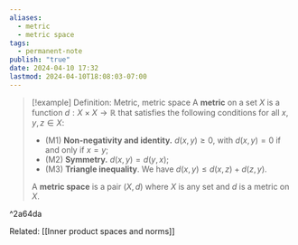 ```yaml
---
aliases:
  - metric
  - metric space
tags:
  - permanent-note
publish: "true"
date: 2024-04-10 17:32
lastmod: 2024-04-10T18:08:03-07:00
---
```

>[!example] Definition: Metric, metric space 
>A **metric** on a set $X$ is a function $d: X \times X \to \mathbb R$ that satisfies the following conditions for all $x, y, z \in X$:
>- (M1) **Non-negativity and identity.** $d(x, y) \geq 0$, with $d(x,y) = 0$ if and only if $x = y$;
>- (M2) **Symmetry.** $d(x,y) = d(y,x)$;
>- (M3) **Triangle inequality**. We have $d(x,y) \leq d(x,z) + d(z,y)$.
>
>A **metric space** is a pair $(X, d)$ where $X$ is any set and $d$ is a metric on $X$.

^2a64da

Related: [[Inner product spaces and norms]]